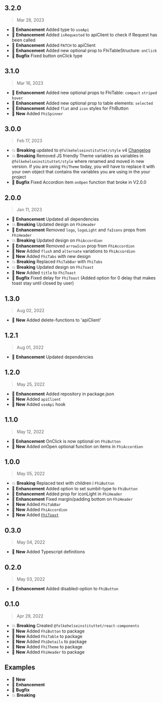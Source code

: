 ## 3.2.0

> Mar 28, 2023

* :tada: **Enhancement** Added type to `useApi`
* :tada: **Enhancement** Added `isRequested` to apiClient to check if Request has been called
* :tada: **Enhancement** Added `PATCH` to apiClient
* :tada: **Enhancement** Added new optional prop to FhiTableStructure: `onClick`
* :bug: **Bugfix** Fixed button onClick type

## 3.1.0

> Mar 16, 2023

* :tada: **Enhancement** Added new optional props to FhiTable: `compact` `striped` `hover`
* :tada: **Enhancement** Added new optional prop to table elements: `selected`
* :tada: **Enhancement** Added `flat` and `icon` styles for FhiButton
* :nut_and_bolt: **New** Added `FhiSpinner`

## 3.0.0

> Feb 17, 2023

* :boom: **Breaking** updated to `@folkehelseinstituttet/style` v4 [Changelog](https://github.com/folkehelseinstituttet/Fhi.Frontend.Style/blob/main/CHANGELOG.md#400)
* :boom: **Breaking** Removed JS friendly Theme variables as variables in `@folkehelseinstituttet/style` where renamed and moved in new version. If you are using `FhiTheme` today, you will have to replace it with your own object that contains the variables you are using in the your project
* :bug: **Bugfix** Fixed Accordion item `onOpen` function that broke in V2.0.0

## 2.0.0

> Jan 11, 2023

* :tada: **Enhancement** Updated all dependencies
* :boom: **Breaking** Updated design on `FhiHeader`
* :tada: **Enhancement** Removed `logo`, `logoLight` and `faIcons` props from `FhiHeader`
* :boom: **Breaking** Updated design on `FhiAccordion`
* :tada: **Enhancement** Removed `arrowIcon` prop from `FhiAccordion`
* :nut_and_bolt: **New** Added `flush` and `alternate` variations to `FhiAccordion`
* :nut_and_bolt: **New** Added `FhiTabs` with new design
* :boom: **Breaking** Replaced `FhiTabBar` with `FhiTabs`
* :boom: **Breaking** Updated design on `FhiToast`
* :nut_and_bolt: **New** Added `title` to `FhiToast`
* :bug: **Bugfix** Fixed delay for `FhiToast` (Added option for 0 delay that makes toast stay until closed by user)



## 1.3.0

> Aug 02, 2022

* :nut_and_bolt: **New** Added delete-functions to 'apiClient'

## 1.2.1

> Aug 01, 2022

* :tada: **Enhancement** Updated dependencies

## 1.2.0

> May 25, 2022

* :tada: **Enhancement** Added repository in package.json
* :nut_and_bolt: **New** Added `apiClient`
* :nut_and_bolt: **New** Added `useApi` hook

## 1.1.0

> May 12, 2022

* :tada: **Enhancement** OnClick is now optional on `FhiButton`
* :nut_and_bolt: **New** Added onOpen optional function on items in `FhiAccordion`

## 1.0.0

> May 05, 2022

* :boom: **Breaking** Replaced text with children i `FhiButton`
* :tada: **Enhancement** Added option to set sumbit-type to `FhiButton`
* :tada: **Enhancement** Added prop for iconLight in `FhiHeader`
* :tada: **Enhancement** Fixed margin/padding bottom on `FhiHeader`
* :nut_and_bolt: **New** Added `FhiTabBar`
* :nut_and_bolt: **New** Added `FhiAccordion`
* :nut_and_bolt: **New** Added [`FhiToast`](./src/components/FhiToast/README.md)


## 0.3.0

> May 04, 2022

* :nut_and_bolt: **New** Added Typescript definitions


## 0.2.0

> May 03, 2022

* :tada: **Enhancement** Added disabled-option to `FhiButton`


## 0.1.0

> Apr 29, 2022

* :boom: **Breaking** Created `@folkehelseinstituttet/react-components`
* :nut_and_bolt: **New** Added `FhiButton` to package
* :nut_and_bolt: **New** Added `FhiTable` to package
* :nut_and_bolt: **New** Added `FhiDetails` to package
* :nut_and_bolt: **New** Added `FhiTheme` to package
* :nut_and_bolt: **New** Added `FhiHeader` to package


## Examples

* :nut_and_bolt: **New**
* :tada: **Enhancement**
* :bug: **Bugfix**
* :boom: **Breaking**